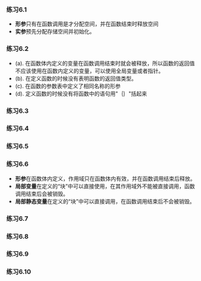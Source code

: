 ### 练习6.1
- **形参**只有在函数调用是才分配空间，并在函数结束时释放空间
- **实参**预先分配存储空间并初始化。


### 练习6.2
- (a). 在函数体内定义的变量在函数调用结束时就会被释放，所以函数的返回值不应该使用在函数内定义的变量，可以使用全局变量或者指针。
- (b). 在定义函数的时候没有表明函数的返回值类型。
- (c). 在函数的参数表中定义了相同名称的形参
- (d). 定义函数的时候没有将函数中的语句用"｛｝"括起来

### 练习6.3

### 练习6.4

### 练习6.5

### 练习6.6
- **形参**在函数体内定义，作用域只在函数体内有效，并在函数调用结束后释放。
- **局部变量**在定义的“块”中可以直接使用，在其作用域外不能被直接调用，函数调用结束后会被销毁。
- **局部静态变量**在定义的“块”中可以直接调用，在函数调用结束后不会被销毁。

### 练习6.7

### 练习6.8

### 练习6.9

### 练习6.10

